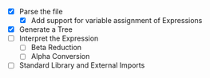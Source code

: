 - [x] Parse the file
  - [x] Add support for variable assignment of Expressions
- [x] Generate a Tree
- [ ] Interpret the Expression
    - [ ] Beta Reduction
    - [ ] Alpha Conversion
- [ ] Standard Library and External Imports
